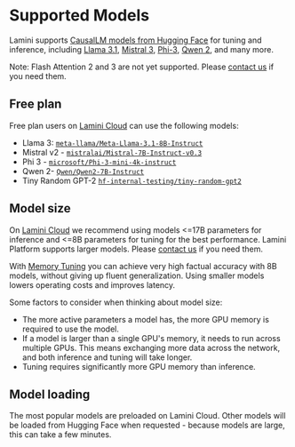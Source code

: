 # Supported Models

Lamini supports [CausalLM models from Hugging Face](https://huggingface.co/docs/transformers/en/model_doc/auto#transformers.AutoModelForCausalLM) for tuning and inference, including [Llama 3.1](https://huggingface.co/docs/transformers/v4.42.0/en/model_doc/llama3), [Mistral 3](https://huggingface.co/docs/transformers/v4.42.0/en/model_doc/mistral), [Phi-3](https://huggingface.co/docs/transformers/main/en/model_doc/phi3), [Qwen 2](https://huggingface.co/docs/transformers/main/en/model_doc/qwen2), and many more.

Note: Flash Attention 2 and 3 are not yet supported. Please [contact us](https://www.lamini.ai/contact) if you need them.

## Free plan

Free plan users on [Lamini Cloud](https://app.lamini.ai) can use the following models:

- Llama 3: [`meta-llama/Meta-Llama-3.1-8B-Instruct`](https://huggingface.co/meta-llama/Meta-Llama-3-8B-Instruct)
- Mistral v2 - [`mistralai/Mistral-7B-Instruct-v0.3`](https://huggingface.co/mistralai/Mistral-7B-Instruct-v0.2)
- Phi 3 - [`microsoft/Phi-3-mini-4k-instruct`](https://huggingface.co/Phi-3-mini-4k-instruct)
- Qwen 2- [`Qwen/Qwen2-7B-Instruct`](https://huggingface.co/Qwen/Qwen2-7B-Instruct)
- Tiny Random GPT-2 [`hf-internal-testing/tiny-random-gpt2`](https://huggingface.co/hf-internal-testing/tiny-random-gpt2)

## Model size

On [Lamini Cloud](https://app.lamini.ai) we recommend using models <=17B parameters for inference and <=8B parameters for tuning for the best performance. Lamini Platform supports larger models. Please [contact us](https://www.lamini.ai/contact) if you need them.

With [Memory Tuning](/tuning/memory_tuning) you can achieve very high factual accuracy with 8B models, without giving up fluent generalization. Using smaller models lowers operating costs and improves latency.

Some factors to consider when thinking about model size:

- The more active parameters a model has, the more GPU memory is required to use the model. 
- If a model is larger than a single GPU's memory, it needs to run across multiple GPUs. This means exchanging more data across the network, and both inference and tuning will take longer. 
- Tuning requires significantly more GPU memory than inference.

## Model loading

The most popular models are preloaded on Lamini Cloud. Other models will be loaded from Hugging Face when requested - because models are large, this can take a few minutes.